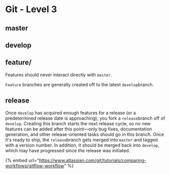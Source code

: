 # Git - Level 3

## master



## develop

## feature/

Features should never interact directly with `master`.

 `Feature` branches are generally created off to the latest `develop`branch.

## release

Once `develop` has acquired enough features for a release \(or a predetermined release date is approaching\), you fork a `release`branch off of `develop`. Creating this branch starts the next release cycle, so no new features can be added after this point—only bug fixes, documentation generation, and other release-oriented tasks should go in this branch. Once it's ready to ship, the `release`branch gets merged into `master` and tagged with a version number. In addition, it should be merged back into `develop`, which may have progressed since the release was initiated.

{% embed url="https://www.atlassian.com/git/tutorials/comparing-workflows/gitflow-workflow" %}



